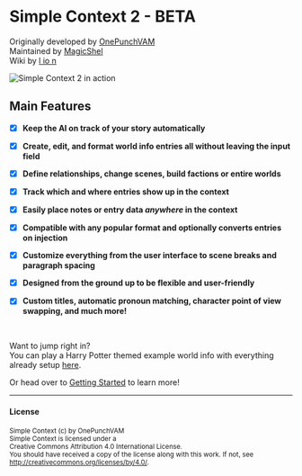 # Simple Context 2 - BETA
Originally developed by [OnePunchVAM](https://github.com/OnePunchVAM)<br>
Maintained by [MagicShel](https://github.com/MagicShel)<br>
Wiki by [l io n](https://github.com/l-io-n)

<img src="https://media.discordapp.net/attachments/717764081058185316/835015926440919070/unknown.png" alt="Simple Context 2 in action">

## Main Features
- [x] **Keep the AI on track of your story automatically**

- [x] **Create, edit, and format world info entries all without leaving the input field**

- [x] **Define relationships, change scenes, build factions or entire worlds**

- [x] **Track which and where entries show up in the context**

- [x] **Easily place notes or entry data *anywhere* in the context**

- [x] **Compatible with any popular format and optionally converts entries on injection**

- [x] **Customize everything from the user interface to scene breaks and paragraph spacing**

- [x] **Designed from the ground up to be flexible and user-friendly**

- [x] **Custom titles, automatic pronoun matching, character point of view swapping, and much more!**

<br />

Want to jump right in?
<br />You can play a Harry Potter themed example world info with everything already setup [here](https://discord.com/channels/653773513857171475/717764081058185316/833599529554018364).

Or head over to [Getting Started](https://github.com/MagicShel/aid-simple-context/wiki/Overview) to learn more!

------------

#### License
<sub>Simple Context (c) by OnePunchVAM <br>
Simple Context is licensed under a <br>
Creative Commons Attribution 4.0 International License. <br>
You should have received a copy of the license along with this
work. If not, see <http://creativecommons.org/licenses/by/4.0/>.</sub>
